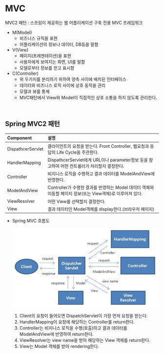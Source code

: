 MVC
===
MVC2 패턴 : 스프링이 제공하는 웹 어플리케이션 구축 전용 MVC 프레임워크
- M(Model)
  - 비즈니스 규칙을 표현
  - 어플리케이션의 정보나 데이터, DB등을 말함
- V(View)
  - 페이지(프레젠테이션)을 표현
  - 사용자에게 보여지는 화면, UI를 말함
  - 모델로부터 정보를 얻고 표시함
- C(Controller)
  - 위 두가지를 분리하기 위하여 양측 사이에 배치된 인터페이스
  - 데이터와 비즈니스 로직 사이에 상호 동작을 관리
  - 모델과 뷰를 통제
  - MVC패턴에서 View와 Model이 직접적인 상호 소통을 하지 않도록 관리한다.

<br>

Spring MVC2 패턴
---
|Component|설명|
|:-|:-|
|DispathcerServlet|클라이언트의 요청을 받는다. Front Controller, 웹요청과 응답의 Life Cycle을 주관한다.|
|HandlerMapping|DispathcerServlet에게 URL이나 parameter정보 등을 참고하여 어떤 컨트롤러가 처리할지 결정한다.|
|Controller|비지니스 로직을 수행하고 결과 데이터를 ModelAndView에 반영한다.|
|ModelAndView|Controller가 수행한 결과를 반영하는 Model 데이터 객체와 이동할 페이지 정보(또는 View객체)로 이루어져 있다.|
|ViewResolver|어떤 View를 선택할지 결정한다.|
|View|결과 데이터인 Model객체를 display한다.(브라우저 페이지)|

- Spring MVC 흐름도<p><img src="../img/Spring(Multi_Campus)/MVC/SpringMVC2_Flow.jpg"></p>
  1. Client의 요청이 들어오면 DispatchServlet이 가장 먼저 요청을 받는다.
  2. HandlerMapping이 요청에 해당하는 Controller를 return한다.
  3. Controller는 비지니스 로직을 수행(호출)하고 결과 데이터를 ModelAndView에 반영하여 return한다.
  4. ViewResolver는 view name을 받아 해당하는 View 객체를 return한다.
  5. View는 Model 객체를 받아 rendering한다.